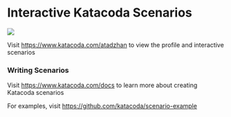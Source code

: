 # Interactive Katacoda Scenarios

[![](http://shields.katacoda.com/katacoda/atadzhan/count.svg)](https://www.katacoda.com/atadzhan "Get your profile on Katacoda.com")

Visit https://www.katacoda.com/atadzhan to view the profile and interactive scenarios

### Writing Scenarios
Visit https://www.katacoda.com/docs to learn more about creating Katacoda scenarios

For examples, visit https://github.com/katacoda/scenario-example
